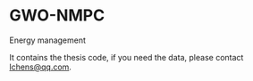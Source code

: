 # GWO-NMPC
Energy management

It contains the thesis code, if you need the data, please contact lchens@qq.com.
